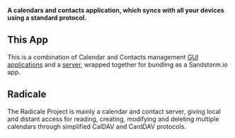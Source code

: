 **A calendars and contacts application, which syncs with all your devices using a standard protocol.**

## This App
This is a combination of Calendar and Contacts management [GUI applications](https://www.inf-it.com/open-source/clients/infcloud/) and a [server](http://radicale.org/), wrapped together for bundling as a Sandstorm.io app.

## Radicale
The Radicale Project is mainly a calendar and contact server, giving local and distant access for reading, creating, modifying and deleting multiple calendars through simplified CalDAV and CardDAV protocols.